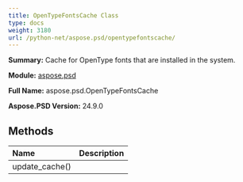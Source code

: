 ```yaml
---
title: OpenTypeFontsCache Class
type: docs
weight: 3180
url: /python-net/aspose.psd/opentypefontscache/
---
```


**Summary:** Cache for OpenType fonts that are installed in the system.

**Module:** [aspose.psd](/psd/python-net/aspose.psd/)

**Full Name:** aspose.psd.OpenTypeFontsCache

**Aspose.PSD Version:** 24.9.0

## **Methods**
| **Name** | **Description** |
| :- | :- |
| update_cache() | <inheritdoc cref="!:OpenTypeInfoCacheProcessor.UpdateFontsCache()" /> |



